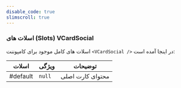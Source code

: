 ```yaml
---
disable_code: true
slimscroll: true
---
```


### اسلات های (Slots) VCardSocial

اسلات های کامل موجود برای کامپوننت `<VCardSocial />` در اینجا آمده است:

| اسلات    | ویژگی                               | توضیحات          |
| -------- | ----------------------------------- | ---------------- |
| #default | <span class="is-null">`null`</span> | محتوای کارت اصلی |
